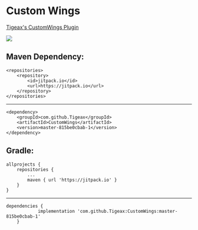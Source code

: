 <h1>Custom Wings</h1>

[Tigeax's CustomWings Plugin]

[Tigeax's CustomWings Plugin]: https://www.spigotmc.org/resources/customwings-1-13-1-16-1.59912/

[![](https://jitpack.io/v/YouHaveTrouble/CustomWings.svg)](https://jitpack.io/#YouHaveTrouble/CustomWings)

## Maven Dependency:



	<repositories>
		<repository>
		    <id>jitpack.io</id>
		    <url>https://jitpack.io</url>
		</repository>
	</repositories>

---

    <dependency>
	    <groupId>com.github.Tigeax</groupId>
	    <artifactId>CustomWings</artifactId>
	    <version>master-815be0cbab-1</version>
	</dependency>
	
## Gradle:

	allprojects {
		repositories {
			...
			maven { url 'https://jitpack.io' }
		}
	}
	
---
	
    dependencies {
                implementation 'com.github.Tigeax:CustomWings:master-815be0cbab-1'
        }
